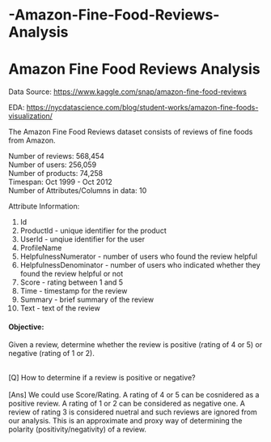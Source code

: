 # -Amazon-Fine-Food-Reviews-Analysis

# Amazon Fine Food Reviews Analysis


Data Source: https://www.kaggle.com/snap/amazon-fine-food-reviews <br>

EDA: https://nycdatascience.com/blog/student-works/amazon-fine-foods-visualization/


The Amazon Fine Food Reviews dataset consists of reviews of fine foods from Amazon.<br>

Number of reviews: 568,454<br>
Number of users: 256,059<br>
Number of products: 74,258<br>
Timespan: Oct 1999 - Oct 2012<br>
Number of Attributes/Columns in data: 10 

Attribute Information:

1. Id
2. ProductId - unique identifier for the product
3. UserId - unqiue identifier for the user
4. ProfileName
5. HelpfulnessNumerator - number of users who found the review helpful
6. HelpfulnessDenominator - number of users who indicated whether they found the review helpful or not
7. Score - rating between 1 and 5
8. Time - timestamp for the review
9. Summary - brief summary of the review
10. Text - text of the review


#### Objective:
Given a review, determine whether the review is positive (rating of 4 or 5) or negative (rating of 1 or 2).

<br>
[Q] How to determine if a review is positive or negative?<br>
<br> 
[Ans] We could use Score/Rating. A rating of 4 or 5 can be cosnidered as a positive review. A rating of 1 or 2 can be considered as negative one. A review of rating 3 is considered nuetral and such reviews are ignored from our analysis. This is an approximate and proxy way of determining the polarity (positivity/negativity) of a review.


